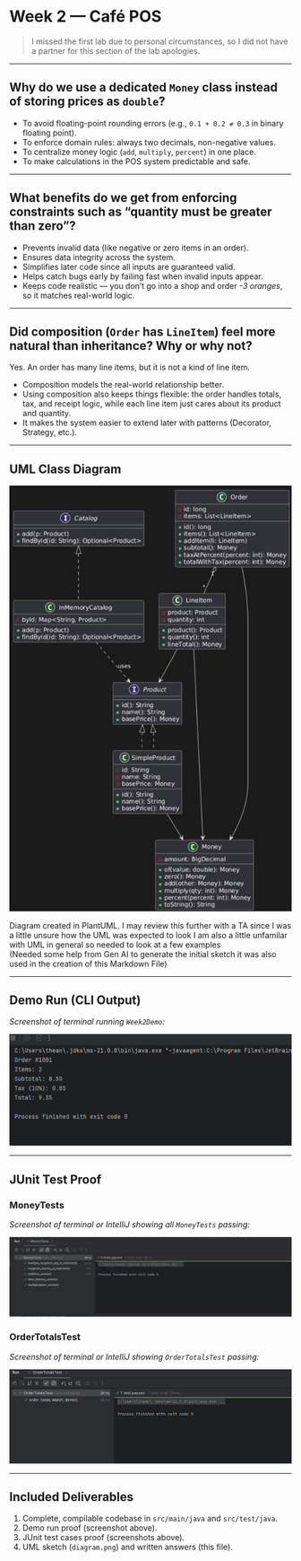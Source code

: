 # Week 2 — Café POS 

> I missed the first lab due to personal circumstances, so I did not have a partner for this section of the lab apologies.

---

## Why do we use a dedicated `Money` class instead of storing prices as `double`?

- To avoid floating-point rounding errors (e.g., `0.1 + 0.2 ≠ 0.3` in binary floating point).
- To enforce domain rules: always two decimals, non-negative values.
- To centralize money logic (`add`, `multiply`, `percent`) in one place.
- To make calculations in the POS system predictable and safe.

---

## What benefits do we get from enforcing constraints such as “quantity must be greater than zero”?

- Prevents invalid data (like negative or zero items in an order).
- Ensures data integrity across the system.
- Simplifies later code since all inputs are guaranteed valid.
- Helps catch bugs early by failing fast when invalid inputs appear.
- Keeps code realistic — you don’t go into a shop and order *-3 oranges*, so it matches real-world logic.

---

## Did composition (`Order` has `LineItem`) feel more natural than inheritance? Why or why not?

Yes. An order has many line items, but it is not a kind of line item.
- Composition models the real-world relationship better.
- Using composition also keeps things flexible: the order handles totals, tax, and receipt logic, while each line item just cares about its product and quantity.
- It makes the system easier to extend later with patterns (Decorator, Strategy, etc.).

---

## UML Class Diagram

![img.png](img.png)

Diagram created in PlantUML. I may review this further with a TA since I was a little unsure how the UML was expected to look
I am also a little unfamilar with UML in general so needed to look at a few examples   
(Needed some help from Gen AI to generate the initial sketch it was also used in the creation of this Markdown File)

---

## Demo Run (CLI Output)

*Screenshot of terminal running `Week2Demo`:*

![img_1.png](img_1.png)

---

## JUnit Test Proof

### MoneyTests
*Screenshot of terminal or IntelliJ showing all `MoneyTests` passing:*

![img_2.png](img_2.png)

### OrderTotalsTest
*Screenshot of terminal or IntelliJ showing `OrderTotalsTest` passing:*

![img_3.png](img_3.png)

---

## Included Deliverables

1. Complete, compilable codebase in `src/main/java` and `src/test/java`.
2. Demo run proof (screenshot above).
3. JUnit test cases proof (screenshots above).
4. UML sketch (`diagram.png`) and written answers (this file).  
